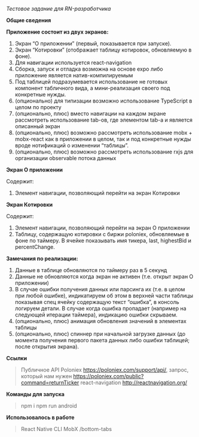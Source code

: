 *Тестовое задание для RN-разработчика*

**Общие сведения**

**Приложение состоит из двух экранов:**

1. Экран “О приложении” (первый, показывается при запуске).
2. Экран “Котировки” (отображает таблицу котировок, обновляемую в фоне).
3. Для навигации используется react-navigation
4. Сборка, запуск и отладка возможна на основе expo либо приложение является натив-компилируемым
5. Под таблицей подразумевается использование не готовых компонент табличного вида, а мини-реализация своего под конкретные нужды.
6. (опционально) для типизации возможно использование TypeScript в целом по проекту
7. (опционально, плюс) вместо навигации на каждом экране рассмотреть использование tab-ов, где элементом tab-а и является описанный экран
8. (опционально, плюс) возможно рассмотреть использование mobx + mobx-react как в приложении в целом, так  и под конкретные нужды вроде нотификаций о изменении “таблицы”.
9. (опционально, плюс) возможно рассмотреть использование rxjs для организации observable потока данных

**Экран О приложении**

Содержит:
1. Элемент навигации, позволяющий перейти на экран Котировки

**Экран Котировки**

Содержит:
1. Элемент навигации, позволяющий перейти на экран О приложении
2. Таблицу, содержащую котировки с биржи poloniex, обновляемые в фоне по таймеру. В ячейке показывать имя тикера, last, highestBid и percentChange.

**Замечания по реализации:**
1. Данные в таблице обновляются по таймеру раз в 5 секунд
2. Данные не обновляются когда экран не активен (т.е. открыт экран О приложении)
3. В случае ошибки получения данных или парсинга их (т.е. в целом при любой ошибке), индикатируем об этом в верхней части таблицы показывая спец ячейку содержащую текст “ошибка”, в консоль логируем детали. В случае когда ошибка пропадает (например на следующей итерации таймера), индикацию ошибки скрываем.
4. (опционально, плюс) анимация обновления значений в элементах таблицы
5. (опционально, плюс) спиннер при начальной загрузке данных (до момента получения первого пакета данных либо ошибки таблицей; после открытия экрана).

**Ссылки**
> Публичное API Poloniex https://poloniex.com/support/api/, запрос, который нам нужен https://poloniex.com/public?command=returnTicker
> react-navigation http://reactnavigation.org/

**Команды для запуска**
> npm i
> npm run android

**Использовалось в работе**
> React Native CLI
> MobX
> /bottom-tabs
